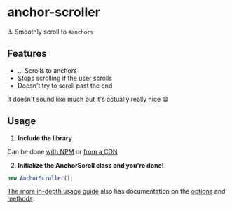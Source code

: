# anchor-scroller
⚓️ Smoothly scroll to `#anchors`

## Features
* ... Scrolls to anchors
* Stops scrolling if the user scrolls
* Doesn't try to scroll past the end

It doesn't sound like much but it's actually really nice 😁
## Usage
1) **Include the library**

Can be done [with NPM](https://github.com/semlette/anchor-scroller/wiki/Using-Anchor-Scroller#as-global-variable) or [from a CDN](https://github.com/semlette/anchor-scroller/wiki/Using-Anchor-Scroller#as-global-variable)

2) **Initialize the AnchorScroll class and you're done!**
```javascript
new AnchorScroller();
```

[The more in-depth usage guide](https://github.com/semlette/anchor-scroller/wiki/Using-Anchor-Scroller) also has documentation on the [options](https://github.com/semlette/anchor-scroller/wiki/Using-Anchor-Scroller#options) and [methods](https://github.com/semlette/anchor-scroller/wiki/Using-Anchor-Scroller#methods).

